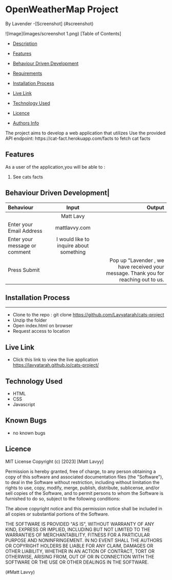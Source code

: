 # OpenWeatherMap Project
By Lavender 
-[Screenshot] (#screenshot)

![Image](images/screenshot 1.png)
 [Table of Contents]
- [Description](#description)
 - [Features](#features)
 - [Behaviour Driven Development](#Behaviour-Driven-Development)

 - [Requirements](#requirements)
 - [Installation Process](#installation-Process)
 - [Live Link](#Live-Link)
  - [Technology  Used](#technology-Used)
 - [Licence](#licence)
 - [Authors Info](#Authors-Info)

  <p>The project aims to develop a web application that utilizes Use the provided API endpoint: https://cat-fact.herokuapp.com/facts to fetch cat facts</p>

## Features
As a user of the application,you will be able to :
1. See cats facts


## Behaviour Driven Development|
| Behaviour      | Input        | Output       |
| :------------- | :----------: | -----------: |
|   |   Matt Lavy |     |
| Enter your Email Address  | mattlavvy.com |   |
| Enter your message or comment   |  I would like to inquire about something     |     |
| Press Submit|     |Pop up "Lavender , we have received your message. Thank you for reaching out to us.|

 ## Installation Process
 ****
* Clone to the repo : git clone https://github.com/Lavyatarah/cats-project
* Unzip the folder
* Open index.html on browser
* Request access to location


## Live Link
- Click this link to view the live application  https://lavyatarah.github.io/cats-project/


## Technology  Used
* HTML 
* CSS 
* Javascript



## Known Bugs
* no known bugs


## Licence
MIT License
Copyright (c) [2023] [Matt Lavyy]
<p>Permission is hereby granted, free of charge, to any person obtaining a copy
of this software and associated documentation files (the "Software"), to deal
in the Software without restriction, including without limitation the rights
to use, copy, modify, merge, publish, distribute, sublicense, and/or sell
copies of the Software, and to permit persons to whom the Software is
furnished to do so, subject to the following conditions:</p>
<p>The above copyright notice and this permission notice shall be included in all
copies or substantial portions of the Software.</p>
<p>THE SOFTWARE IS PROVIDED "AS IS", WITHOUT WARRANTY OF ANY KIND, EXPRESS OR
IMPLIED, INCLUDING BUT NOT LIMITED TO THE WARRANTIES OF MERCHANTABILITY,
FITNESS FOR A PARTICULAR PURPOSE AND NONINFRINGEMENT. IN NO EVENT SHALL THE
AUTHORS OR COPYRIGHT HOLDERS BE LIABLE FOR ANY CLAIM, DAMAGES OR OTHER
LIABILITY, WHETHER IN AN ACTION OF CONTRACT, TORT OR OTHERWISE, ARISING FROM,
OUT OF OR IN CONNECTION WITH THE SOFTWARE OR THE USE OR OTHER DEALINGS IN THE
SOFTWARE. </p>
(#Matt Lavvy)

